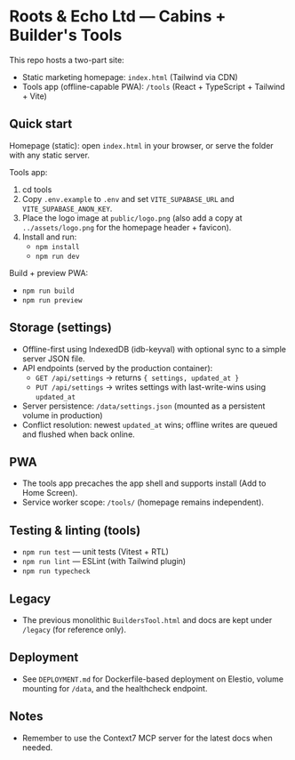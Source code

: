 # Roots & Echo Ltd — Cabins + Builder's Tools

This repo hosts a two-part site:
- Static marketing homepage: `index.html` (Tailwind via CDN)
- Tools app (offline-capable PWA): `/tools` (React + TypeScript + Tailwind + Vite)

## Quick start

Homepage (static): open `index.html` in your browser, or serve the folder with any static server.

Tools app:
1. cd tools
2. Copy `.env.example` to `.env` and set `VITE_SUPABASE_URL` and `VITE_SUPABASE_ANON_KEY`.
3. Place the logo image at `public/logo.png` (also add a copy at `../assets/logo.png` for the homepage header + favicon).
4. Install and run:
   - `npm install`
   - `npm run dev`

Build + preview PWA:
- `npm run build`
- `npm run preview`

## Storage (settings)
- Offline-first using IndexedDB (idb-keyval) with optional sync to a simple server JSON file.
- API endpoints (served by the production container):
  - `GET /api/settings` → returns `{ settings, updated_at }`
  - `PUT /api/settings` → writes settings with last-write-wins using `updated_at`
- Server persistence: `/data/settings.json` (mounted as a persistent volume in production)
- Conflict resolution: newest `updated_at` wins; offline writes are queued and flushed when back online.

## PWA
- The tools app precaches the app shell and supports install (Add to Home Screen).
- Service worker scope: `/tools/` (homepage remains independent).

## Testing & linting (tools)
- `npm run test` — unit tests (Vitest + RTL)
- `npm run lint` — ESLint (with Tailwind plugin)
- `npm run typecheck`

## Legacy
- The previous monolithic `BuildersTool.html` and docs are kept under `/legacy` (for reference only).

## Deployment
- See `DEPLOYMENT.md` for Dockerfile-based deployment on Elestio, volume mounting for `/data`, and the healthcheck endpoint.

## Notes
- Remember to use the Context7 MCP server for the latest docs when needed.

